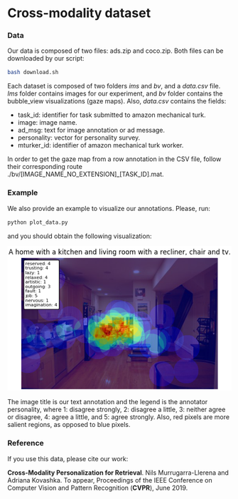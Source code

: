 # Cross-modality dataset

### Data
Our data is composed of two files: ads.zip and coco.zip. Both files can be downloaded by our script:

  ```bash
  bash download.sh
  ```
  
Each dataset is composed of two folders *ims* and *bv*, and a *data.csv* file. *Ims* folder contains images for our experiment, and *bv* folder contains the bubble_view visualizations (gaze maps). Also, *data.csv* contains the fields:

- task_id: identifier for task submitted to amazon mechanical turk.
- image: image name.
- ad_msg: text for image annotation or ad message.
- personality: vector for personality survey.
- mturker_id: identifier of amazon mechanical turk worker.

In order to get the gaze map from a row annotation in the CSV file, follow their corresponding route ./bv/[IMAGE_NAME_NO_EXTENSION]_[TASK_ID].mat.

### Example
We also provide an example to visualize our annotations. Please, run:

  ```bash
  python plot_data.py
  ```

and you should obtain the following visualization:
<p align="center">
  <img src="example.png">
</p>

The image title is our text annotation and the legend is the annotator personality, where 1: disagree strongly, 2: disagree a little, 3: neither agree or disagree, 4: agree a little, and 5: agree strongly. Also, red pixels are more salient regions, as opposed to blue pixels.

### Reference
If you use this data, please cite our work:

**Cross-Modality Personalization for Retrieval**. Nils Murrugarra-Llerena and Adriana Kovashka. To appear, Proceedings of the IEEE Conference on Computer Vision and Pattern Recognition (**CVPR**), June 2019.

